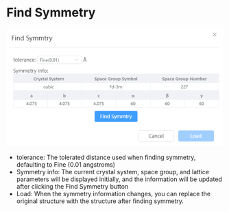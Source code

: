 # Find Symmetry

![qstudio_manual_settings_symmtry_findsymmetry](../../nested/qstudio_manual_settings_symmtry_findsymmetry.png)

- tolerance: The tolerated distance used when finding symmetry, defaulting to Fine (0.01 angstroms)
- Symmetry info: The current crystal system, space group, and lattice parameters will be displayed initially, and the information will be updated after clicking the Find Symmetry button
- Load: When the symmetry information changes, you can replace the original structure with the structure after finding symmetry.